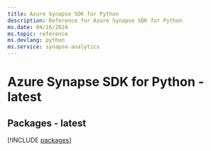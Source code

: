 ```yaml
---
title: Azure Synapse SDK for Python
description: Reference for Azure Synapse SDK for Python
ms.date: 04/16/2024
ms.topic: reference
ms.devlang: python
ms.service: synapse-analytics
---
```

# Azure Synapse SDK for Python - latest
## Packages - latest
[!INCLUDE [packages](synapse-index.md)]